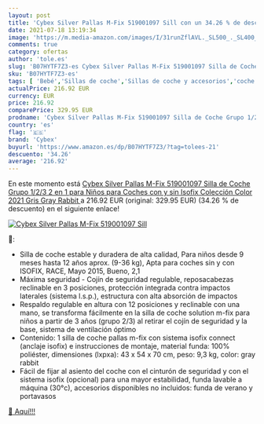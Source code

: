 ```yaml
---
layout: post
title: 'Cybex Silver Pallas M-Fix 519001097 Sill con un 34.26 % de descuento'
date: 2021-07-18 13:19:34
image: 'https://m.media-amazon.com/images/I/31runZflAVL._SL500_._SL400_.jpg'
comments: true
category: ofertas
author: 'tole.es'
slug: 'B07HYTF7Z3-es Cybex Silver Pallas M-Fix 519001097 Silla de Coche Grupo...'
sku: 'B07HYTF7Z3-es'
tags: [ 'Bebé','Sillas de coche','Sillas de coche y accesorios','coche','cybex','de','isofix','silla', ]
actualPrice: 216.92 EUR
currency: EUR
price: 216.92
comparePrice: 329.95 EUR
prodname: 'Cybex Silver Pallas M-Fix 519001097 Silla de Coche Grupo 1/2/3  2 en 1 para Niños  para Coches con y sin Isofix  Colección Color 2021  Gris  Gray Rabbit '
country: 'es'
flag: '🇪🇸'
brand: 'Cybex'
buyurl: 'https://www.amazon.es/dp/B07HYTF7Z3/?tag=tolees-21'
descuento: '34.26'
average: '216.92'
---
```


En este momento está [Cybex Silver Pallas M-Fix 519001097 Silla de Coche Grupo 1/2/3  2 en 1 para Niños  para Coches con y sin Isofix  Colección Color 2021  Gris  Gray Rabbit ](https://www.amazon.es/dp/B07HYTF7Z3/?tag=tolees-21) a 216.92 EUR (original: 329.95 EUR) (34.26 %  de descuento) en el siguiente enlace!

[![Cybex Silver Pallas M-Fix 519001097 Sill](https://m.media-amazon.com/images/I/31runZflAVL._SL500_._SL400_.jpg)](https://www.amazon.es/dp/B07HYTF7Z3/?tag=tolees-21)

🔎:

- Silla de coche estable y duradera de alta calidad, Para niños desde 9 meses hasta 12 años aprox. (9-36 kg), Apta para coches sin y con ISOFIX, RACE, Mayo 2015, Bueno, 2,1
- Máxima seguridad - Cojín de seguridad regulable, reposacabezas reclinable en 3 posiciones, protección integrada contra impactos laterales (sistema l.s.p.), estructura con alta absorción de impactos
- Respaldo regulable en altura con 12 posiciones y reclinable con una mano, se transforma fácilmente en la silla de coche solution m-fix para niños a partir de 3 años (grupo 2/3) al retirar el cojín de seguridad y la base, sistema de ventilación óptimo
- Contenido: 1 silla de coche pallas m-fix con sistema isofix connect (anclaje isofix) e instrucciones de montaje, material funda: 100% poliéster, dimensiones (lxpxa): 43 x 54 x 70 cm, peso: 9,3 kg, color: gray rabbit
- Fácil de fijar al asiento del coche con el cinturón de seguridad y con el sistema isofix (opcional) para una mayor estabilidad, funda lavable a máquina (30°c), accesorios disponibles no incluidos: funda de verano y portavasos

[🛒 Aquí!!!](https://www.amazon.es/dp/B07HYTF7Z3/?tag=tolees-21)
